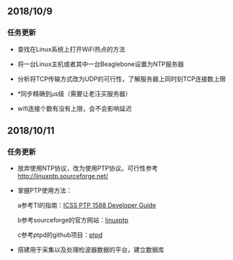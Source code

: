 ## 2018/10/9

### 任务更新

- 查找在Linux系统上打开WiFi热点的方法

- 将一台Linux主机或者其中一台Beaglebone设置为NTP服务器

- 分析将TCP传输方式改为UDP的可行性，了解服务器上同时刻TCP连接数上限

- *同步精确到μs级（需要让老汪买服务器）

- wifi连接个数有没有上限，会不会影响延迟

## 2018/10/11

### 任务更新

- 放弃使用NTP协议，改为使用PTP协议。可行性参考<http://linuxptp.sourceforge.net/>

- 掌握PTP使用方法：

  a参考TI的指南：[ICSS PTP 1588 Developer Guide](http://processors.wiki.ti.com/index.php?title=ICSS_PTP_1588_Developer_Guide&oldid=229581) 

  b参考sourceforge的官方网站：[linuxptp](https://sourceforge.net/projects/linuxptp/)

  c参考ptpd的github项目：[ptpd](https://github.com/ptpd/ptpd)

- 搭建用于采集以及处理检波器数据的平台，建立数据库
